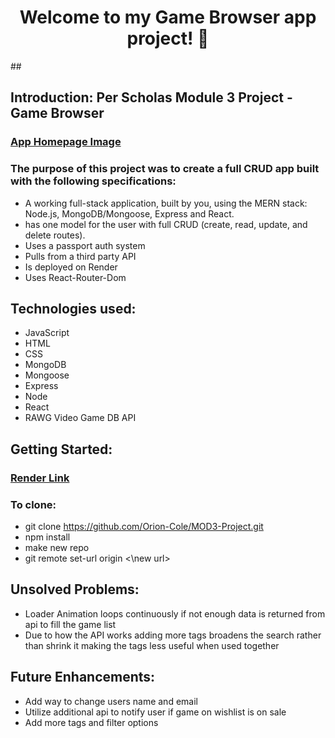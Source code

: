 <h1 align="center">Welcome to my Game Browser app project! 👋</h1>
## 

## Introduction: Per Scholas Module 3 Project - Game Browser

### [App Homepage Image](src/images/app-screenshot.png)

### The purpose of this project was to create a full CRUD app built with the following specifications:

- A working full-stack application, built by you, using the MERN stack: Node.js, MongoDB/Mongoose, Express and React.
- has one model for the user with full CRUD (create, read, update, and delete routes).
- Uses a passport auth system
- Pulls from a third party API
- Is deployed on Render
- Uses React-Router-Dom

## Technologies used:

- JavaScript
- HTML
- CSS
- MongoDB
- Mongoose
- Express
- Node
- React
- RAWG Video Game DB API

## Getting Started:

### [Render Link](https://orions-game-browser.onrender.com)

### To clone:

- git clone <https://github.com/Orion-Cole/MOD3-Project.git>
- npm install
- make new repo
- git remote set-url origin <\new url>

## Unsolved Problems:

- Loader Animation loops continuously if not enough data is returned from api to fill the game list
- Due to how the API works adding more tags broadens the search rather than shrink it making the tags less useful when used together

## Future Enhancements:

- Add way to change users name and email
- Utilize additional api to notify user if game on wishlist is on sale
- Add more tags and filter options